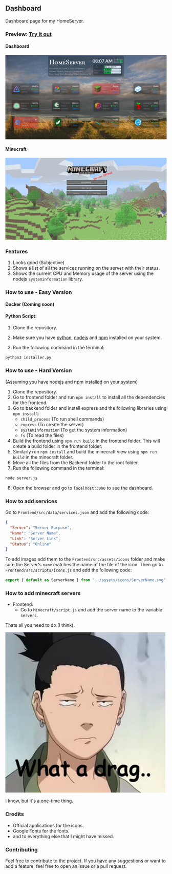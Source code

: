 ## Dashboard

Dashboard page for my HomeServer.

### Preview: [Try it out](https://redplusplus.github.io/dashboard/)

#### Dashboard

<img src="preview/preview.png"></img>

#### Minecraft

<img src="preview/minecraft.png"></img>

### Features

1. Looks good (Subjective)
2. Shows a list of all the services running on the server with their status.
3. Shows the current CPU and Memory usage of the server using the nodejs `systeminformation` library.

### How to use - Easy Version

#### Docker (Coming soon)

#### Python Script:

1. Clone the repository.

2. Make sure you have [python](https://www.python.org/downloads/), [nodejs](https://nodejs.org/en/download/) and [npm](https://www.npmjs.com/get-npm) installed on your system.

3. Run the following command in the terminal:

```bash
python3 installer.py
```

### How to use - Hard Version

(Assuming you have nodejs and npm installed on your system)

1. Clone the repository.
2. Go to frontend folder and run `npm install` to install all the dependencies for the frontend.
3. Go to backend folder and install express and the following libraries using `npm install`:
   - `child_process` (To run shell commands)
   - `express` (To create the server)
   - `systeminformation` (To get the system information)
   - `fs` (To read the files)
4. Build the frontend using `npm run build` in the frontend folder. This will create a build folder in the frontend folder.
5. Similarly run `npm install` and build the minecraft view using `npm run build` in the minecraft folder.
6. Move all the files from the Backend folder to the root folder.
7. Run the following command in the terminal:

```bash
node server.js
```

8. Open the browser and go to `localhost:3000` to see the dashboard.

### How to add services

Go to `Frontend/src/data/services.json` and add the following code:

```json
{
  "Server": "Server Purpose",
  "Name": "Server Name",
  "Link": "Server Link",
  "Status": "Online"
}
```

To add images add them to the `Frontend/src/assets/icons` folder and make sure the Server's `name` matches the name of the file of the icon. Then go to `Frontend/src/scripts/icons.js` and add the following code:

```javascript
export { default as ServerName } from "../assets/icons/ServerName.svg";
```

### How to add minecraft servers

- Frontend:
  - Go to `Minecraft/script.js` and add the server name to the variable `servers`.

Thats all you need to do (I think).

![Shikamaru Nara what a drag gif](preview/reaction.jpg)

I know, but it's a one-time thing.

### Credits

- Official applications for the icons.
- Google Fonts for the fonts.
- and to everything else that I might have missed.

### Contributing

Feel free to contribute to the project. If you have any suggestions or want to add a feature, feel free to open an issue or a pull request.
